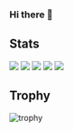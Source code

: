 ### Hi there 👋

<!--
**masaru-gif/masaru-gif** is a ✨ _special_ ✨ repository because its `README.md` (this file) appears on your GitHub profile.

Here are some ideas to get you started:

- 🔭 I’m currently working on ...
- 🌱 I’m currently learning ...
- 👯 I’m looking to collaborate on ...
- 🤔 I’m looking for help with ...
- 💬 Ask me about ...
- 📫 How to reach me: ...
- 😄 Pronouns: ...
- ⚡ Fun fact: ...
-->

## Stats
![](http://github-profile-summary-cards.vercel.app/api/cards/profile-details?username=masaru-gif&theme=gruvbox)
![](http://github-profile-summary-cards.vercel.app/api/cards/repos-per-language?username=masaru-gif&theme=gruvbox)
![](http://github-profile-summary-cards.vercel.app/api/cards/most-commit-language?username=masaru-gif&theme=gruvbox)
![](http://github-profile-summary-cards.vercel.app/api/cards/stats?usernamemasaru-gif&theme=gruvbox)
![](http://github-profile-summary-cards.vercel.app/api/cards/productive-time?username=masaru-gif&theme=gruvbox&utcOffset=9)

## Trophy
![trophy](https://github-profile-trophy.vercel.app/?username=masaru-gif&theme=gruvbox)

